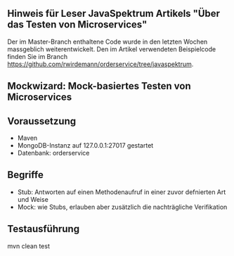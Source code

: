 ## Hinweis für Leser JavaSpektrum Artikels "Über das Testen von Microservices"
Der im Master-Branch enthaltene Code wurde in den letzten Wochen massgeblich weiterentwickelt. Den im Artikel 
verwendeten Beispielcode finden Sie im Branch https://github.com/rwirdemann/orderservice/tree/javaspektrum.

## Mockwizard: Mock-basiertes Testen von Microservices

## Voraussetzung 
* Maven
* MongoDB-Instanz auf 127.0.0.1:27017 gestartet
* Datenbank: orderservice

## Begriffe
* Stub: Antworten auf einen Methodenaufruf in einer zuvor defnierten Art und Weise 
* Mock: wie Stubs, erlauben aber zusätzlich die nachträgliche Verifikation  

## Testausführung
mvn clean test


